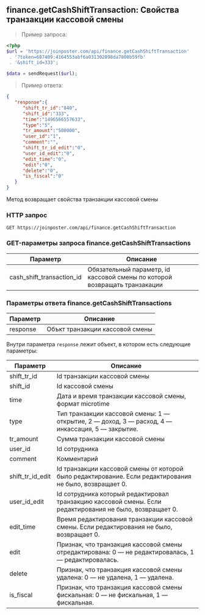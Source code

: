 ## finance.getCashShiftTransaction: Свойства транзакции кассовой смены

> Пример запроса:

```php
<?php
$url = 'https://joinposter.com/api/finance.getCashShiftTransaction'
 . '?token=687409:4164553abf6a031302898da7800b59fb'
 . '&shift_id=333';

$data = sendRequest($url);
```

> Пример ответа:

```json
{  
   "response":{  
      "shift_tr_id":"840",
      "shift_id":"333",
      "time":"1496566557633",
      "type":"5",
      "tr_amount":"500000",
      "user_id":"1",
      "comment":"",
      "shift_tr_id_edit":"0",
      "user_id_edit":"0",
      "edit_time":"0",
      "edit":"0",
      "delete":"0",
      "is_fiscal":"0"
   }
}
```

Метод возвращает свойства транзакции кассовой смены

### HTTP запрос

`GET https://joinposter.com/api/finance.getCashShiftTransaction`

### GET-параметры запроса finance.getCashShiftTransactions

Параметр | Описание
-------- | --------
cash_shift_transaction_id | Обязательный параметр, id кассовой смены по которой возвращать транзакации

### Параметры ответа finance.getCashShiftTransactions

Параметр | Описание
-------- | --------
response | Объкт транзакции кассовой смены

Внутри параметра `response` лежит объект, в котором есть следующие параметры:

Параметр | Описание
-------- | --------
shift_tr_id | Id транзакции кассовой смены
shift_id | Id кассовой смены
time | Дата и время транзакции кассовой смены, формат microtime
type | Тип транзакции кассовой смены: 1 — открытие, 2 — доход, 3 — расход, 4 — инкассация, 5 — закрытие.
tr_amount | Сумма транзакции кассовой смены
user_id | Id сотрудника
comment | Комментарий
shift_tr_id_edit | Id транзакции кассовой смены от которой было редактирование. Если редактирования не было, возвращает 0.
user_id_edit | Id сотрудника который редактировал транзакцию кассовой смены. Если редактирования не было, возвращает 0.
edit_time | Время редактирования транзакции кассовой смены. Если редактирования не было, возвращает 0.
edit | Признак, что транзакция кассовой смены отредактирована: 0 — не редактировалась, 1 — редактировалась.
delete | Признак, что транзакция кассовой смены удалена: 0 — не удалена, 1 — удалена.
is_fiscal | Признак, что транзакция кассовой смены фискальная: 0 — не фискальная, 1 — фискальная.
